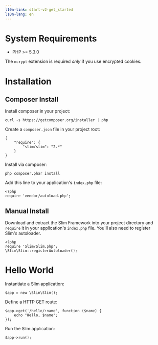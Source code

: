```yaml
---
l10n-link: start-v2-get_started
l10n-lang: en
---
```

# System Requirements

* PHP >= 5.3.0

The `mcrypt` extension is required *only* if you use encrypted cookies.

# Installation

## Composer Install

Install composer in your project:

    curl -s https://getcomposer.org/installer | php

Create a `composer.json` file in your project root:

    {
        "require": {
            "slim/slim": "2.*"
        }
    }

Install via composer:

    php composer.phar install

Add this line to your application's `index.php` file:

    <?php
    require 'vendor/autoload.php';

## Manual Install

Download and extract the Slim Framework into your project directory and `require` it in your application's `index.php`
file. You'll also need to register Slim's autoloader.

    <?php
    require 'Slim/Slim.php';
    \Slim\Slim::registerAutoloader();

# Hello World

Instantiate a Slim application:

    $app = new \Slim\Slim();

Define a HTTP GET route:

    $app->get('/hello/:name', function ($name) {
        echo "Hello, $name";
    });

Run the Slim application:

    $app->run();

